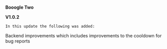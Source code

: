 **Booogle Two**

**V1.0.2**

``In this update the following was added:``

Backend improvements which includes improvements to the cooldown for bug reports